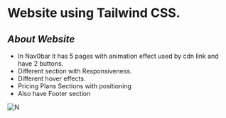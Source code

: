 #  Website using Tailwind CSS.

## _About Website_
- In Nav0bar it has 5 pages with animation effect used by cdn link and have 2 buttons.
- Different section with Responsiveness.
- Different hover effects.
- Pricing Plans Sections with positioning
- Also have Footer section

![N](/tailwind-website/images/Tailwind-Website.png)